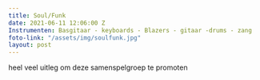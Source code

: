 ```yaml
---
title: Soul/Funk
date: 2021-06-11 12:06:00 Z
Instrumenten: Basgitaar - keyboards - Blazers - gitaar -drums - zang
foto-link: "/assets/img/soulfunk.jpg"
layout: post
---
```


heel veel uitleg om deze samenspelgroep te promoten